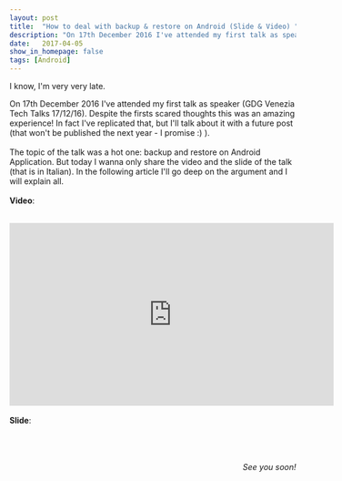 ```yaml
---
layout: post
title:  "How to deal with backup & restore on Android (Slide & Video) "
description: "On 17th December 2016 I've attended my first talk as speaker and I've talked about backup and restore on Android"
date:   2017-04-05
show_in_homepage: false
tags: [Android]
---
```


I know, I'm very very late.


On 17th December 2016 I've attended my first talk as speaker (GDG Venezia Tech Talks 17/12/16).
Despite the firsts scared thoughts this was an amazing experience!
In fact I've replicated that, but I'll talk about it with a future post (that won't be published the next year -
I promise :) ).
<br>
<br>
The topic of the talk was a hot one: backup and restore on Android Application. But
today I wanna only share the video and the slide of the talk (that is in Italian). In the following
article I'll go deep on the argument and I will explain all.
<br>
<br>
<b>Video</b>:
<br>
<br>
<iframe width="570" height="321" src="https://www.youtube.com/embed/B792Y0Rri0c" frameborder="0" allowfullscreen></iframe>

<br>
<br>
<b>Slide</b>:
<br>
<br>
<script async class="speakerdeck-embed" data-id="b044fe42b08a44cbae65c599d03a1233" data-ratio="1.33333333333333" src="//speakerdeck.com/assets/embed.js"></script>
</p>

<br>
<br>
<div style="text-align: right"> <i>See you soon!</i> </div>
